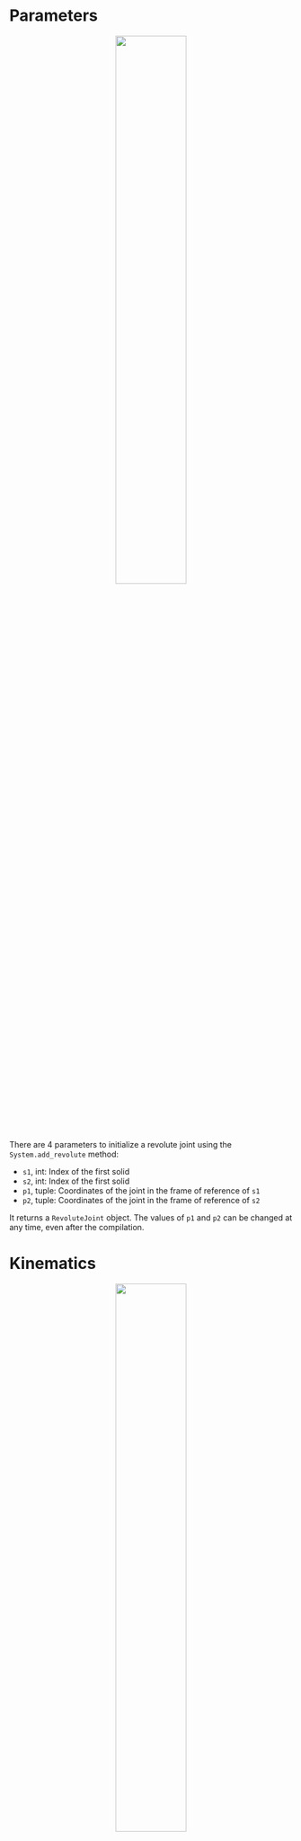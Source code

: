 # Parameters

<p align="center">
    <img width="50%" src="https://user-images.githubusercontent.com/93446869/180985073-b8f29ecb-9536-444b-bb1d-f5c63a8198e6.svg">
</p>

There are 4 parameters to initialize a revolute joint using the `System.add_revolute` method:

- `s1`, int: Index of the first solid
- `s2`, int: Index of the first solid
- `p1`, tuple: Coordinates of the joint in the frame of reference of `s1`
- `p2`, tuple: Coordinates of the joint in the frame of reference of `s2`

It returns a `RevoluteJoint` object.
The values of `p1` and `p2` can be changed at any time, even after the compilation. 

# Kinematics

<p align="center">
    <img width="50%" src="https://user-images.githubusercontent.com/93446869/180985253-4236026d-37ac-4d80-8c5a-075d7e914bbe.svg">
</p>

- `angle`, 1darray: Successive values of the angle between `s1` and `s2`
- `point`, 2darray: Coordinates of joint in the global frame of reference

`s1` is the reference: the main angle is positive if `s2` is on the left of `s1` . Piloting the joint sets `angle`.

# Internal mechanical actions

<p align="center">
    <img width="50%" src="https://user-images.githubusercontent.com/93446869/181909316-8e097b1c-a33f-4740-a54a-1d95736e96df.svg">
</p>

## Input

- `set_torque(t)` : Defines an additional torque `t` apllied by `s2` on `s1` at the joint. `t` can of type int/float for a constant torque, 1darray for a time dependent torque or fonction (no arguments) for any dependence you want, it has to return one of the previous types.
For example, functions can depend on geometric/kinematic parameters of the mechanism even if it is not simulated yet.
It can be accessed after a dynamic/static simulation of the mechanism using the `input_torque` attribute.

## Outputs

- `force`, 2darray : Successive values of the force applied by `s2` on `s1` at the joint, it is described in the global frame of reference
- `torque`, 1darray : For blocked revolute joints only (and some related joints). Successive values of the torque `s2` needs to apply on `s1` at the joint to make the mechanism move like in the kinematic simulation, or not move if you are simulating statics. 
It is `None` when the joint is not blocked